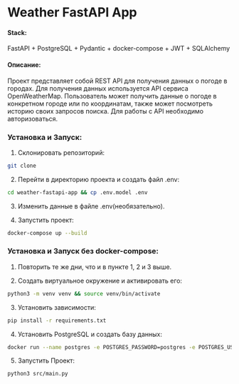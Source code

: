# Weather FastAPI App

#### Stack:
FastAPI + PostgreSQL + Pydantic + docker-compose + JWT + SQLAlchemy

#### Описание:
Проект представляет собой REST API для получения данных о погоде в городах. Для получения данных используется API сервиса OpenWeatherMap. Пользователь может получить данные о погоде в конкретном городе или по координатам, также может посмотреть историю своих запросов поиска. Для работы с API необходимо авторизоваться.

### Установка и Запуск:
1. Склонировать репозиторий:
```bash
git clone
```

2. Перейти в директорию проекта и создать файл .env:
```bash
cd weather-fastapi-app && cp .env.model .env
```
3. Изменить данные в файле .env(необязательно).

4. Запустить проект:
```bash
docker-compose up --build
```

### Установка и Запуск без docker-compose:

1. Повторить те же дни, что и в пункте 1, 2 и 3 выше.

2. Cоздать виртуальное окружение и активировать его:
```bash
python3 -m venv venv && source venv/bin/activate
```

3. Установить зависимости:
```bash
pip install -r requirements.txt
```

4. Установить PostgreSQL и создать базу данных:
```bash
docker run --name postgres -e POSTGRES_PASSWORD=postgres -e POSTGRES_USER=postgres -e POSTGRES_DB=postgres -p 5432:5432 -d postgres
```

5. Запустить Проект:
```bash
python3 src/main.py
```